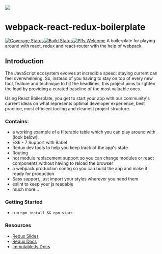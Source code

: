 ![](http://jpsierens.com/wp-content/uploads/2016/06/react-eco-wp.gif)

# webpack-react-redux-boilerplate
[![Coverage Status](https://coveralls.io/repos/github/react-boilerplate/react-boilerplate/badge.svg?branch=master)](https://coveralls.io/github/react-boilerplate/react-boilerplate?branch=master)[![Build Status](https://travis-ci.org/JoeKarlsson/react-redux-boilerplate.svg?branch=master)](https://travis-ci.org/JoeKarlsson/react-redux-boilerplate)[![PRs Welcome](https://img.shields.io/badge/PRs-welcome-brightgreen.svg)](CONTRIBUTING.md#pull-requests)
A boilerplate for playing around with react, redux and react-router with the help of webpack.

## Introduction

The JavaScript ecosystem evolves at incredible speed: staying current can feel
overwhelming. So, instead of you having to stay on top of every new tool,
feature and technique to hit the headlines, this project aims to lighten the
load by providing a curated baseline of the most valuable ones.

Using React Boilerplate, you get to start your app with our community's current
ideas on what represents optimal developer experience, best practice, most
efficient tooling and cleanest project structure.

### Contains:

* a working example of a filterable table which you can play around with (look below).
* ES6 - 7 Support with Babel
* Redux dev tools to help you keep track of the app's state
* Routing
* hot module replacement support so you can change modules or react components without having to reload the browser
* a webpack production config so you can build the app and make it ready for production
* Sass support, just import your styles wherever you need them
* eslint to keep your js readable
* much more...

### Getting Started
* run `npm install && npm start`

### Resources
- [Redux Slides](https://slides.com/joecarlson/redux)
- [Redux Docs](http://redux.js.org/index.html)
- [ImmutableJs Docs](https://facebook.github.io/immutable-js/)
